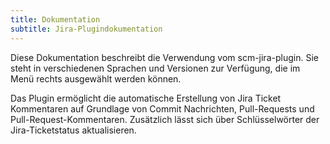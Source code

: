 ```yaml
---
title: Dokumentation
subtitle: Jira-Plugindokumentation
---
```

Diese Dokumentation beschreibt die Verwendung vom scm-jira-plugin. 
Sie steht in verschiedenen Sprachen und Versionen zur Verfügung, die im Menü rechts ausgewählt werden können.

Das Plugin ermöglicht die automatische Erstellung von Jira Ticket Kommentaren auf Grundlage von Commit Nachrichten, Pull-Requests und Pull-Request-Kommentaren. 
Zusätzlich lässt sich über Schlüsselwörter der Jira-Ticketstatus aktualisieren.
